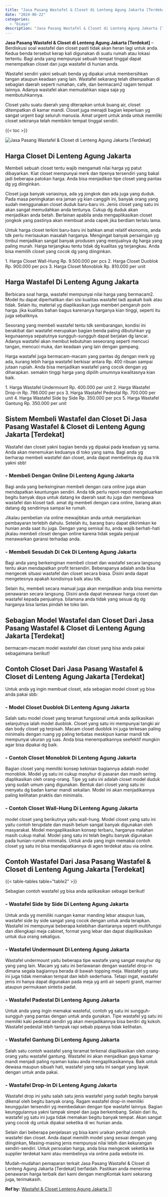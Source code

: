 ```yaml
---
title: "Jasa Pasang Wastafel & Closet di Lenteng Agung Jakarta [Terdekat]"
date: "2024-06-22"
categories: 
  - "biaya"
description: "Jasa Pasang Wastafel & Closet di Lenteng Agung Jakarta [Terdekat]. Mudah-mudahan pemaparan terkait Jasa Pasang Wastafel & Closet di Lenteng Agung Jakarta [T..."
---
```


**Jasa Pasang Wastafel & Closet di Lenteng Agung Jakarta \[Terdekat\]** – Berdiskusi soal wastafel dan closet pasti tidak akan heran lagi untuk anda. Kedua benda tersebut kerap kali digunakan di suatu rumah atau lokasi tertentu. Bagi anda yang mempunyai sebuah tempat tinggal dapat menempatkan closet dan juga wastafel di hunian anda.

Wastafel sendiri yakni sebuah benda yg dipakai untuk membersihkan tangan ataupun keadaan yang lain. Wastafel sekarang telah ditempatkan di sebagian daerah seperti rumahan, cafe, dan bermacam2 ragam tempat lainnya. Adanya wastafel akan memudahkan siapa saja yg membutuhkannya.

Closet yaitu suatu daerah yang diterapkan untuk buang air, closet ditempatkan di kamar mandi. Closet juga menajdi bagian keperluan yg sangat urgent bagi seluruh manusia. Amat urgent untuk anda untuk memiliki closet sekiranya telah membikin tempat tinggal sendiri.

{{< toc >}}

![Jasa Pasang Wastafel & Closet di Lenteng Agung Jakarta [Terdekat]](/images/wastafel-closet-murah62.png)

## Harga Closet Di Lenteng Agung Jakarta

Membeli sebuah closet tentu wajib mengamati nilai harga yg patut dibayarkan. Kiat closet mempunyai merk dan tipenya tersendiri yang bakal jadi beberapa patokan harga. Anda bisa menjadikan tipe closet yang pantas dg yg diinginkan.

Closet juga banyak variasinya, ada yg jongkok dan ada juga yang duduk. Pada masa peningkatan era jaman yg kian canggih ini, banyak orang yang sudah menggunakan closet duduk baru-baru ini. Jenis closet yang satu ini akan sangat memudahkan anda tentunya. Cukup dg duduk akan menjadikan anda betah. Berlainan apabila anda mengaplikasikan closet jongkok yang pastinya akan membuat anda capek jika berdiam terlalu lama.

Untuk harga closet terkini baru-baru ini bahkan amat relatif ekonomis, anda tdk perlu merisaukan masalah harganya. Mengingat banyak persaingan yg timbul menjadikan sangat banyak produsen yang menjualnya dg harga yang paling murah. Harga terjangkau tentu tidak dg kualitas yg terjangkau. Anda bisa memilih closet yang cocok dg yang diinginkan.

1\. Harga Closet Wall-Hung Rp. 9.500.000 per pcs 2. Harga Closet Duoblok Rp. 900.000 per pcs 3. Harga Closet Monoblok Rp. 810.000 per unit

## Harga Wastafel Di Lenteng Agung Jakarta

Berbicara soal harga, wastafel mempunyai nilai harga yang bermacam2. Model itu dapat diperhatikan dari sisi kualitas wastafel tadi apakah baik atau tidak. Selain itu, material yg diaplikasikan juga memberi pengaruh poin harga. jika kualitas bahan bagus karenanya harganya kian tinggi, seperti itu juga sebaliknya.

Sesorang yang membeli wastafel tentu tdk sembarangan, kondisi ini berakibat dari wastafel merupakan bagian benda paling dibutuhkan yg kegunaannya sepatutnya sungguh-sungguh dapat berjalan dg lancar. Adanya wastafel akan membut kebutuhan seseorang seperti mencuci tangan, mencuci muka, dan keadaan yang lain dengan gampang.

Harga wastafel juga bermacam-macam yang pantas dg dengan merk yg ada, kurang lebih harga wastafel berkisar antara Rp. 400 ribuan sampai jutaan rupiah. Anda bisa menjadikan wastafel yang cocok dengan yg diharapkan. semakin tinggi harga yang dipilih umumnya kwalitasnya kian baik.

1\. Harga Wastafel Undermount Rp. 400.000 per unit 2. Harga Wastafel Drop-in Rp. 786.000 per pcs 3. Harga Wastafel Pedestal Rp. 700.000 per unit 4. Harga Wastafel Side by Side Rp. 350.000 per pcs 5. Harga Wastafel Gantung Rp. 350.000 per unit

## Sistem Membeli Wastafel dan Closet Di Jasa Pasang Wastafel & Closet di Lenteng Agung Jakarta \[Terdekat\]

Wastafel dan closet yakni bagian benda yg dipakai pada keadaan yg sama. Anda akan menemukan keduanya di toko yang sama. Bagi anda yg berharap membeli wastafel dan closet, anda dapat membelinya dg dua trik yakni sbb!

### \- Membeli Dengan Online Di Lenteng Agung Jakarta

Bagi anda yang berkeinginan membeli dengan cara online juga akan mendapatkan keuntungan sendiri. Anda tdk perlu repot-repot mengeluarkan begitu banyak daya untuk datang ke daerah saat itu juga dan membawa wastafel dan kloset tadi. amat dg membeli dengan cara online, barang akan datang dg sendirinya sampai ke rumah.

Jikalau pembelian via online mewajibkan anda untuk menjalankan pembayaran terlebih dahulu. Setelah itu, barang baru dapat dikirimkan ke hunian anda saat itu juga. Dengan yang semisal itu, anda wajib berhati-hati jikalau membeli closet dengan online karena tidak segala penjual menawarkan garansi terhadap anda.

### \- Membeli Sesudah Di Cek Di Lenteng Agung Jakarta

Bagi anda yang berkeinginan membeli closet dan wastafel secara langsung tentu akan mendapatkan profit tersendiri. Beberapanya adalah anda bisa mengecek situasi wastafel dan closet secara biasa. Disini anda dapat mengetesnya apakah kondisinya baik atau tdk.

Selain itu, membeli secara manual juga akan menjadikan anda bisa meminta penawaran secara langsung. Disini anda dapat menawar harga closet dan wastafel kepada penjualnya. bilamana anda tidak yang sesuai dg dg harganya bisa lantas pindah ke toko lain.

## Sebagian Model Wastafel dan Closet Dari Jasa Pasang Wastafel & Closet di Lenteng Agung Jakarta \[Terdekat\]

bermacam-macam model wastafel dan closet yang bisa anda pakai sebagaimana berikut!

## Contoh Closet Dari Jasa Pasang Wastafel & Closet di Lenteng Agung Jakarta \[Terdekat\]

Untuk anda yg ingin membuat closet, ada sebagian model closet yg bisa anda pakai sbb:

### \- Model Closet Duoblok Di Lenteng Agung Jakarta

Salah satu model closet yang teramat fungsional untuk anda aplikasikan selanjutnya ialah model duoblok. Closet yang satu ini mempunyai tangki air dan body closet yg terpisah. Macam closet duoblok ini juga terkesan paling minimalis dengan ruang yg paling terbatas meskipun kamar mandi tdk mempunyai ukuran yg luas. Anda bisa menempatkannya seefektif mungkin agar bisa dipakai dg baik.

### \- Contoh Closet Monoblok Di Lenteng Agung Jakarta

Bagian closet yang memiliki konsep kekinian bagiannya adalah model monoblok. Model yg satu ini cukup masyhur di pasaran dan masih sering diaplikasikan oleh orang-orang. Tipe yg satu ini adalah closet model duduk yang sudah umum yang digunakan. Bentuk dari closet yang satu ini menyatu dg badan kamar mandi sekalian. Model ini akan menjadikannya paling kelihatan praktis dan minimalis.

### \- Contoh Closet Wall-Hung Di Lenteng Agung Jakarta

model closet yang berikutnya yaitu wall-hung. Model closet yang satu ini yaitu contoh terupdate dan masih belum sangat banyak digunakan oleh masyarakat. Model mengaplikasikan konsep terbaru, harganya malahan masih cukup mahal. Model yang satu ini telah begitu banyak digunakan pada hunian-rumah minimalis. Untuk anda yang ingin memakai contoh closet yg satu ini bisa mendapatkannya di agen terdekat atau via online.

## Contoh Wastafel Dari Jasa Pasang Wastafel & Closet di Lenteng Agung Jakarta \[Terdekat\]

{{< table-tables table="table2" >}}

Sebagian contoh wastafel yg bisa anda aplikasikan sebagai berikut!

### \- Wastafel Side by Side Di Lenteng Agung Jakarta

Untuk anda yg memiliki ruangan kamar manding lebar ataupun luas, wastafel side by side sangat yang cocok dengan untuk anda terapkan. Wastafel ini mempunyai beberapa kelebihan diantaranya seperti multifungsi dan dilengkapi meja cabinet, format yang lebar dan dapat diaplikasikan untuk dua orang sekaligus.

### \- Wastafel Undermount Di Lenteng Agung Jakarta

Wastafel undermount yaitu beberapa tipe wastafe yang sangat masyhur dg yang yang lain. Macam yg satu ini berlawanan dengan wastafel drop-in dimana segala bagiannya berada di bawah topping meja. Wastafel yg satu ini juga tidak memakan tempat dan lebih sederhana. Tetapi ingat, wastafel jenis ini hanya dapat digunakan pada meja yg anti air seperti granit, marmer ataupun permukaan sintetis padat.

### \- Wastafel Padestal Di Lenteng Agung Jakarta

Untuk anda yang ingin memakai wasteful, contoh yg satu ini sungguh-sungguh yang pantas dengan untuk anda gunakan. Tipe wastafel yg satu ini memiliki kaki pedestal sendiri yg akan menjadikannya bisa berdiri dg kokoh. Wastafel pedestal lebih tampak rapi sebab pipanya tidak kelihatan.

### \- Wastafel Gantung Di Lenteng Agung Jakarta

Salah satu contoh wastafel yang teramat terkenal diaplikasikan oleh orang-orang yaitu wastafel gantung. Wastafel ini akan menjadikan gaya kamar mandi menjadi paling nyaman kalau anda mengaplikasikannya. Baik untuk dewasa maupun sibuah hati, wastafel yang satu ini sangat yang layak dengan untuk anda pakai.

### \- Wastafel Drop-in Di Lenteng Agung Jakarta

Wastafel drop ini yaitu salah satu jenis wastafel yang sudah begitu banyak dikenal oleh begitu banyak orang. Ragam wastafel drop-in memiliki keunggulan tersendiri yg membedakan dengan tipe wastafel lainnya. Bagian keunggulannya yakni tampak simpel dan juga berkembang. Selain dari itu, wastafel yg satu ini juga tidak memakan begitu banyak tempat. Akan sangat yang cocok dg untuk dipakai seketika di wc hunian anda.

Selain dari beberapa penjelasan yg bisa kami uraikan perihal contoh wastafel dan closet. Anda dapat memilih model yang sesuai dengan yang diinginkan, Masing-masing jenis mempunyai nilai lebih dan kekurangan sendiri-sendiri. Untuk persoalan harga, anda bisa mengecek seketika ke supplier terdekat kami atau membelinya via online pada website ini.

Mudah-mudahan pemaparan terkait Jasa Pasang Wastafel & Closet di Lenteng Agung Jakarta \[Terdekat\] berfaidah. Pastikan anda menerima penawaran harga terbaik dari kami dengan mengKontak kami sekarang juga, terimakasih.

**Ref by:** [Wastafel & Closet Lenteng Agung Jakarta []](https://id.wikipedia.org/wiki/Wastafel)
